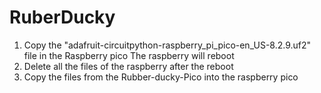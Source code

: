 # RuberDucky

1) Copy the "adafruit-circuitpython-raspberry_pi_pico-en_US-8.2.9.uf2" file in the Raspberry pico
    The raspberry will reboot
2) Delete all the files of the raspberry after the reboot
3) Copy the files from the Rubber-ducky-Pico into the raspberry pico
   
